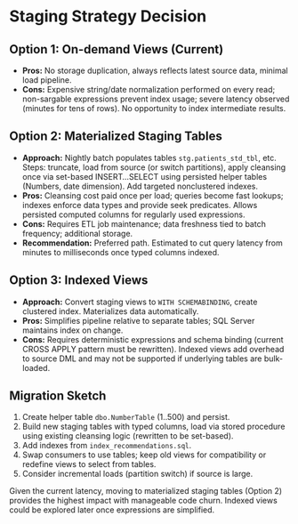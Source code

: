 # Staging Strategy Decision

## Option 1: On-demand Views (Current)

- **Pros:** No storage duplication, always reflects latest source data, minimal load pipeline.
- **Cons:** Expensive string/date normalization performed on every read; non-sargable expressions prevent index usage; severe latency observed (minutes for tens of rows). No opportunity to index intermediate results.

## Option 2: Materialized Staging Tables

- **Approach:** Nightly batch populates tables `stg.patients_std_tbl`, etc. Steps: truncate, load from source (or switch partitions), apply cleansing once via set-based INSERT…SELECT using persisted helper tables (Numbers, date dimension). Add targeted nonclustered indexes.
- **Pros:** Cleansing cost paid once per load; queries become fast lookups; indexes enforce data types and provide seek predicates. Allows persisted computed columns for regularly used expressions.
- **Cons:** Requires ETL job maintenance; data freshness tied to batch frequency; additional storage.
- **Recommendation:** Preferred path. Estimated to cut query latency from minutes to milliseconds once typed columns indexed.

## Option 3: Indexed Views

- **Approach:** Convert staging views to `WITH SCHEMABINDING`, create clustered index. Materializes data automatically.
- **Pros:** Simplifies pipeline relative to separate tables; SQL Server maintains index on change.
- **Cons:** Requires deterministic expressions and schema binding (current CROSS APPLY pattern must be rewritten). Indexed views add overhead to source DML and may not be supported if underlying tables are bulk-loaded.

## Migration Sketch

1. Create helper table `dbo.NumberTable` (1..500) and persist.
2. Build new staging tables with typed columns, load via stored procedure using existing cleansing logic (rewritten to be set-based).
3. Add indexes from `index_recommendations.sql`.
4. Swap consumers to use tables; keep old views for compatibility or redefine views to select from tables.
5. Consider incremental loads (partition switch) if source is large.

Given the current latency, moving to materialized staging tables (Option 2) provides the highest impact with manageable code churn. Indexed views could be explored later once expressions are simplified.
